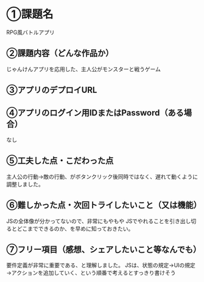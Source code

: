 # ①課題名
RPG風バトルアプリ

## ②課題内容（どんな作品か）
じゃんけんアプリを応用した、主人公がモンスターと戦うゲーム

## ③アプリのデプロイURL


## ④アプリのログイン用IDまたはPassword（ある場合）
なし

## ⑤工夫した点・こだわった点
主人公の行動→敵の行動、がボタンクリック後同時ではなく、遅れて動くように調整しました。

## ⑥難しかった点・次回トライしたいこと（又は機能）
JSの全体像が分かってないので、非常にもやもや
JSでやれることを引き出し切るとどこまでできるのか、を早めに知っておきたい。

## ⑦フリー項目（感想、シェアしたいこと等なんでも）
要件定義が非常に重要である、と理解しました。
JSは、状態の規定→UIの規定→アクションを追加していく、という順番で考えるとすっきり書けそう